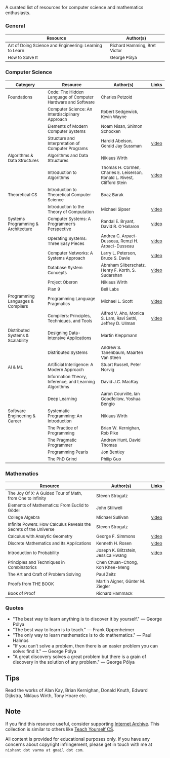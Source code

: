 A curated list of resources for computer science and mathematics enthusiasts.

### General

| <sub>Resource</sub> | <sub>Author(s)</sub> |
|---|---|
| <sub>Art of Doing Science and Engineering: Learning to Learn</sub> | <sub>Richard Hamming, Bret Victor</sub> |
| <sub>How to Solve It</sub> | <sub>George Pólya</sub> |

### Computer Science

| <sub>Category</sub> | <sub>Resource</sub> | <sub>Author(s)</sub> | <sub>Links</sub> |
|---|---|---|---|
| <sub>Foundations</sub> | <sub>Code: The Hidden Language of Computer Hardware and Software</sub> | <sub>Charles Petzold</sub> |  |
|  | <sub>Computer Science: An Interdisciplinary Approach</sub> | <sub>Robert Sedgewick, Kevin Wayne</sub> |  |
|  | <sub>Elements of Modern Computer Systems</sub> | <sub>Noam Nisan, Shimon Schocken</sub> |  |
|  | <sub>Structure and Interpretation of Computer Programs</sub> | <sub>Harold Abelson, Gerald Jay Sussman</sub> | <sub>[video](https://archive.org/details/mit-6001-structure-and-interpretation-of-computer-programs)</sub> |
| <sub>Algorithms & Data Structures</sub> | <sub>Algorithms and Data Structures</sub> | <sub>Niklaus Wirth</sub> |  |
|  | <sub>Introduction to Algorithms</sub> | <sub>Thomas H. Cormen, Charles E. Leiserson, Ronald L. Rivest, Clifford Stein</sub> | <sub>[video](https://archive.org/details/mit-6006-introduction-to-algorithms)</sub> |
| <sub>Theoretical CS</sub> | <sub>Introduction to Theoretical Computer Science</sub> | <sub>Boaz Barak</sub> |  |
|  | <sub>Introduction to the Theory of Computation</sub> | <sub>Michael Sipser</sub> | <sub>[video](https://archive.org/details/mit-18404j-theory-of-computation)</sub> |
| <sub>Systems Programming & Architecture</sub> | <sub>Computer Systems: A Programmer’s Perspective</sub> | <sub>Randal E. Bryant, David R. O’Hallaron</sub> | <sub>[video](https://archive.org/details/cmu-15-213-introduction-to-computer-systems)</sub> |
|  | <sub>Operating Systems: Three Easy Pieces</sub> | <sub>Andrea C. Arpaci-Dusseau, Remzi H. Arpaci-Dusseau</sub> | <sub>[video](https://archive.org/details/caltech-cs124-operating-systems)</sub> |
|  | <sub>Computer Networks: A Systems Approach</sub> | <sub>Larry L. Peterson, Bruce S. Davie</sub> | <sub>[video](https://archive.org/details/stanford-cs144-introduction-to-computer-networking)</sub> |
|  | <sub>Database System Concepts</sub> | <sub>Abraham Silberschatz, Henry F. Korth, S. Sudarshan</sub> | <sub>[video](https://archive.org/details/cmu-15-445-introduction-to-database-systems)</sub> |
|  | <sub>Project Oberon</sub> | <sub>Niklaus Wirth</sub> |  |
|  | <sub>Plan 9</sub> | <sub>Bell Labs</sub> |  |
| <sub>Programming Languages & Compilers</sub> | <sub>Programming Language Pragmatics</sub> | <sub>Michael L. Scott</sub> | <sub>[video](https://archive.org/details/stonybrook-cse307-principles-of-programming-languages)</sub> |
|  | <sub>Compilers: Principles, Techniques, and Tools</sub> | <sub>Alfred V. Aho, Monica S. Lam, Ravi Sethi, Jeffrey D. Ullman</sub> | <sub>[video](https://archive.org/details/coursera-compilers)</sub> |
| <sub>Distributed Systems & Scalability</sub> | <sub>Designing Data-Intensive Applications</sub> | <sub>Martin Kleppmann</sub> |  |
|  | <sub>Distributed Systems</sub> | <sub>Andrew S. Tanenbaum, Maarten Van Steen</sub> |  |
| <sub>AI & ML</sub> | <sub>Artificial Intelligence: A Modern Approach</sub> | <sub>Stuart Russell, Peter Norvig</sub> |  |
|  | <sub>Information Theory, Inference, and Learning Algorithms</sub> | <sub>David J.C. MacKay</sub> |  |
|  | <sub>Deep Learning</sub> | <sub>Aaron Courville, Ian Goodfellow, Yoshua Bengio</sub> |  |
| <sub>Software Engineering & Career</sub> | <sub>Systematic Programming: An Introduction</sub> | <sub>Niklaus Wirth</sub> |  |
|  | <sub>The Practice of Programming</sub> | <sub>Brian W. Kernighan, Rob Pike</sub> |  |
|  | <sub>The Pragmatic Programmer</sub> | <sub>Andrew Hunt, David Thomas</sub> |  |
|  | <sub>Programming Pearls</sub> | <sub>Jon Bentley</sub> |  |
|  | <sub>The PhD Grind</sub> | <sub>Philip Guo</sub> |  |

### Mathematics

| <sub>Resource</sub> | <sub>Author(s)</sub> | <sub>Links</sub> |
|---|---|---|
| <sub>The Joy Of X: A Guided Tour of Math, from One to Infinity</sub> | <sub>Steven Strogatz</sub> |  |
| <sub>Elements of Mathematics: From Euclid to Gödel</sub> | <sub>John Stillwell</sub> |  |
| <sub>College Algebra</sub> | <sub>Michael Sullivan</sub> | <sub>[video](https://archive.org/details/umkc-math110-college-algebra)</sub> |
| <sub>Infinite Powers: How Calculus Reveals the Secrets of the Universe</sub> | <sub>Steven Strogatz</sub> |  |
| <sub>Calculus with Analytic Geometry</sub> | <sub>George F. Simmons</sub> | <sub>[video](https://archive.org/details/mit-1801-single-variable-calculus)</sub> |
| <sub>Discrete Mathematics and Its Applications</sub> | <sub>Kenneth H. Rosen</sub> | <sub>[video](https://archive.org/details/ucb-cs70-discrete-mathematics-and-probability-theory)</sub> |
| <sub>Introduction to Probability</sub> | <sub>Joseph K. Blitzstein, Jessica Hwang</sub> | <sub>[video](https://archive.org/details/harvard-stat110-probability)</sub> |
| <sub>Principles and Techniques in Combinatorics</sub> | <sub>Chen Chuan-Chong, Koh Khee-Meng</sub> |  |
| <sub>The Art and Craft of Problem Solving</sub> | <sub>Paul Zeitz</sub> |  |
| <sub>Proofs from THE BOOK</sub> | <sub>Martin Aigner, Günter M. Ziegler</sub> |  |
| <sub>Book of Proof</sub> | <sub>Richard Hammack</sub> |  |

### Quotes

- "The best way to learn anything is to discover it by yourself." — George Pólya
- "The best way to learn is to teach." — Frank Oppenheimer
- "The only way to learn mathematics is to do mathematics." — Paul Halmos
- "If you can’t solve a problem, then there is an easier problem you can solve: find it." — George Pólya
- "A great discovery solves a great problem but there is a grain of discovery in the solution of any problem." — George Pólya

## Tips

Read the works of Alan Kay, Brian Kernighan, Donald Knuth, Edward Dijkstra, Niklaus Wirth, Tony Hoare etc.

## Note

If you find this resource useful, consider supporting [Internet Archive](https://archive.org/donate). This collection is similar to others like [Teach Yourself CS](https://teachyourselfcs.com/).

All content is provided for educational purposes only. If you have any concerns about copyright infringement, please get in touch with me at `nishant dot varma at gmail dot com`.
